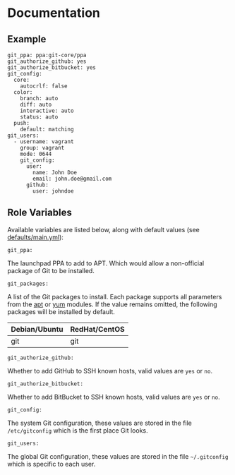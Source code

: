 # Documentation

## Example

```
git_ppa: ppa:git-core/ppa
git_authorize_github: yes
git_authorize_bitbucket: yes
git_config:
  core:
    autocrlf: false
  color:
    branch: auto
    diff: auto
    interactive: auto
    status: auto
  push:
    default: matching
git_users:
  - username: vagrant
    group: vagrant
    mode: 0644
    git_config:
      user:
        name: John Doe
        email: john.doe@gmail.com
      github:
        user: johndoe
```

## Role Variables

Available variables are listed below, along with default values (see [defaults/main.yml](/defaults/main.yml)):

```
git_ppa:
```

The launchpad PPA to add to APT. Which would allow a non-official package of Git to be installed.

```
git_packages:
```

A list of the Git packages to install. Each package supports all parameters from the
[apt](http://docs.ansible.com/ansible/apt_module.html) or [yum](http://docs.ansible.com/ansible/yum_module.html) modules.
If the value remains omitted, the following packages will be installed by default.

| Debian/Ubuntu          | RedHat/CentOS           |
| :--------------------- | :---------------------- |
| git                    | git                     |

```
git_authorize_github:
```

Whether to add GitHub to SSH known hosts, valid values are `yes` or `no`.

```
git_authorize_bitbucket:
```

Whether to add BitBucket to SSH known hosts, valid values are `yes` or `no`.

```
git_config:
```

The system Git configuration, these values are stored in the file `/etc/gitconfig` which is
the first place Git looks.

```
git_users:
```

The global Git configuration, these values are stored in the file `~/.gitconfig` which is specific to each user.